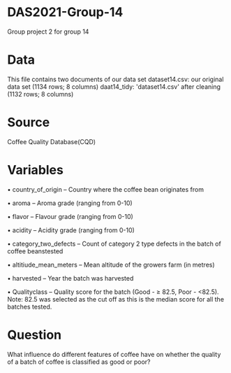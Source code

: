# DAS2021-Group-14
Group project 2 for group 14 

# Data
This file contains two documents of our data set
dataset14.csv: our original data set (1134 rows; 8 columns)
daat14_tidy: 'dataset14.csv' after cleaning (1132 rows; 8 columns)

# Source
Coffee Quality Database(CQD)

# Variables
• country_of_origin – Country where the coffee bean originates from

• aroma – Aroma grade (ranging from 0-10)

• flavor – Flavour grade (ranging from 0-10)

• acidity – Acidity grade (ranging from 0-10)

• category_two_defects – Count of category 2 type defects in the batch of coffee beanstested

• altitiude_mean_meters – Mean altitude of the growers farm (in metres)

• harvested – Year the batch was harvested

• Qualityclass – Quality score for the batch (Good - ≥ 82.5, Poor - <82.5). Note: 82.5 was selected as the cut off as this is the median score for all the batches tested.

# Question
What influence do different features of coffee have on whether the quality of a batch of coffee is classified as good or poor?
